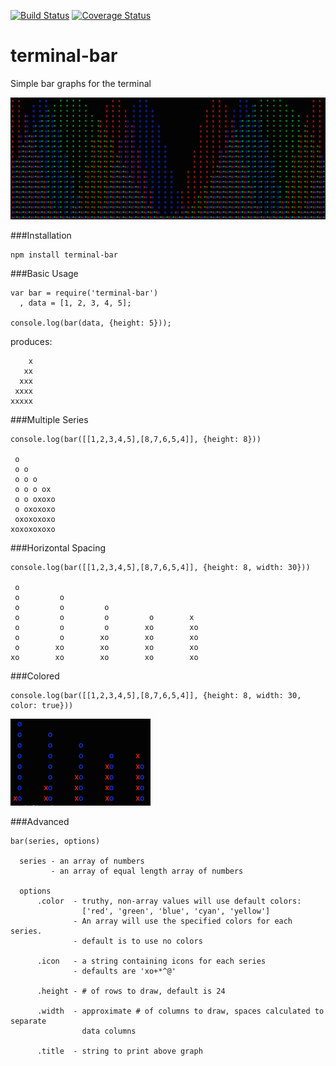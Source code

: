 [![Build Status](https://travis-ci.org/nabraham/terminal-bar.svg?branch=master)](https://travis-ci.org/nabraham/terminal-bar)
[![Coverage Status](https://coveralls.io/repos/nabraham/terminal-bar/badge.png)](https://coveralls.io/r/nabraham/terminal-bar)

# terminal-bar
Simple bar graphs for the terminal

![trig waves](images/trig_waves.png)

###Installation
```
npm install terminal-bar
```

###Basic Usage
```
var bar = require('terminal-bar')
  , data = [1, 2, 3, 4, 5];
  
console.log(bar(data, {height: 5}));
```
produces:

```
    x
   xx
  xxx
 xxxx
xxxxx
```

###Multiple Series
```
console.log(bar([[1,2,3,4,5],[8,7,6,5,4]], {height: 8}))

 o
 o o
 o o o
 o o o ox
 o o oxoxo
 o oxoxoxo
 oxoxoxoxo
xoxoxoxoxo
```
###Horizontal Spacing
```
console.log(bar([[1,2,3,4,5],[8,7,6,5,4]], {height: 8, width: 30}))

 o
 o         o
 o         o         o
 o         o         o         o        x
 o         o         o        xo        xo
 o         o        xo        xo        xo
 o        xo        xo        xo        xo
xo        xo        xo        xo        xo
```

###Colored
```
console.log(bar([[1,2,3,4,5],[8,7,6,5,4]], {height: 8, width: 30, color: true}))
```
![basic colors](images/basic_colors.png)

###Advanced
```
bar(series, options)

  series - an array of numbers
         - an array of equal length array of numbers
         
  options
      .color  - truthy, non-array values will use default colors:
      			['red', 'green', 'blue', 'cyan', 'yellow']
              - An array will use the specified colors for each series.
              - default is to use no colors
             
      .icon   - a string containing icons for each series
              - defaults are 'xo+*^@'
             
      .height - # of rows to draw, default is 24
      
      .width  - approximate # of columns to draw, spaces calculated to separate
                data columns
      
      .title  - string to print above graph
```
